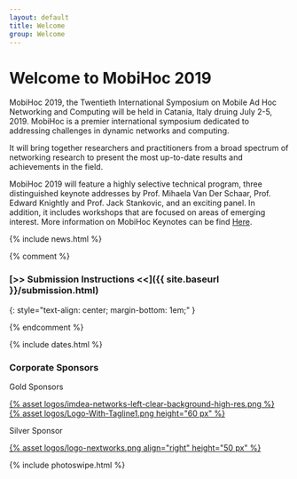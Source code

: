 ```yaml
---
layout: default
title: Welcome
group: Welcome
---
```


# Welcome to MobiHoc 2019

MobiHoc 2019, the Twentieth International Symposium on Mobile Ad Hoc Networking and Computing will be held in Catania, Italy druing July 2-5, 2019.
MobiHoc is a premier international symposium dedicated to addressing challenges in dynamic networks and computing.

It will bring together researchers and practitioners from a broad spectrum of networking research to present the most up-to-date results and achievements in the field.

<!--MobiHoc 2019 will feature a highly selective technical program, multiple distinguished keynote addresses, and an exciting panel.
In addition, it includes workshops that are focused on areas of emerging interest.-->

MobiHoc 2019 will feature a highly selective technical program, three distinguished keynote addresses by Prof. Mihaela Van Der Schaar, Prof. Edward Knightly and Prof. Jack Stankovic, and an exciting panel. In addition, it includes workshops that are focused on areas of emerging interest. More information on MobiHoc Keynotes can be find <a href="keynotes.html">Here</a>.

<!--and Workshops , respectively-->

{% include news.html %}

{% comment %}

### [>> Submission Instructions <<]({{ site.baseurl }}/submission.html)
{: style="text-align: center; margin-bottom: 1em;" }

{% endcomment %}

{% include dates.html %}

<!--## With Generous Support From-->

### Corporate Sponsors

Gold Sponsors
<div class="sponsors">
    <div class="sponsor">
      <a href="https://www.networks.imdea.org/">{% asset logos/imdea-networks-left-clear-background-high-res.png %}</a>
  </div>  
  <div class="sponsor">
      <a href="https://www.adlinktech.com/en/index.aspx">{% asset logos/Logo-With-Tagline1.png height="60 px" %}</a>
  </div>
</div>

Silver Sponsor

<div class="sponsors">
  <div class="sponsor">
      <a href="https://nextworks.com/">{% asset logos/logo-nextworks.png align="right" height="50 px" %}</a>
  </div>
</div>
<!--
<div class="sponsors">
  <div class="sponsor">
      <a href="https://www.acm.org">{% asset logos/acm.png %}</a>
  </div>
  <div class="sponsor">
      <a href="https://www.sigmobile.org">{% asset logos/sigmobile.gif %}</a>
  </div>
  <div class="sponsor">
    <a href="http://www.nsf.gov"><img src="images/logos/nsf.gif" /></a>
  </div>
  <div class="sponsor">
      <a href="https://sfb901.uni-paderborn.de"><img src="images/logos/sfb.png" /></a>
  </div>
  <div class="sponsor">
      <a href="http://www.dfg.de"><img style="max-height: 60px;" src="images/logos/dfg.png" /></a>
  </div>
  <div class="sponsor">
      <a href="http://www.hni.uni-paderborn.de"><img style="height: 40px;" src="images/logos/hni.png" /></a>
  </div>
  <div class="sponsor">
      <a href="http://www.uni-paderborn.de"><img src="images/logos/upb.png" /></a>
  </div>
  <div class="sponsor">
      <a href="http://www.ccs-labs.org"><img src="images/logos/ccs.png" /></a>
  </div>
  </div>
-->


{% include photoswipe.html %}
